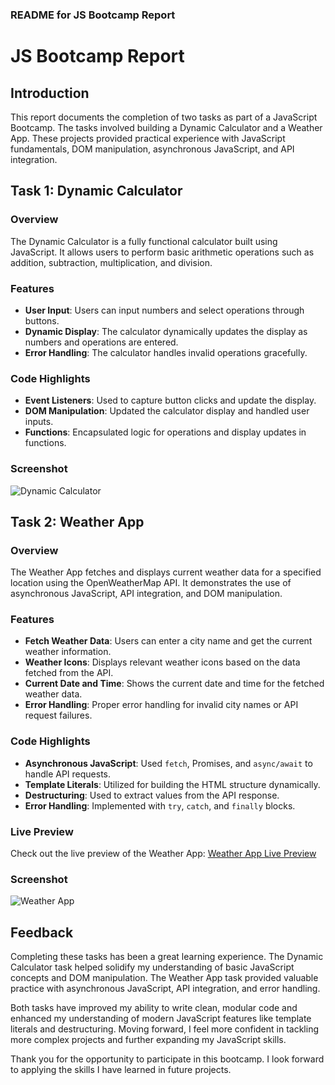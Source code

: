 ### README for JS Bootcamp Report

# JS Bootcamp Report

## Introduction

This report documents the completion of two tasks as part of a JavaScript Bootcamp. The tasks involved building a Dynamic Calculator and a Weather App. These projects provided practical experience with JavaScript fundamentals, DOM manipulation, asynchronous JavaScript, and API integration.

## Task 1: Dynamic Calculator

### Overview

The Dynamic Calculator is a fully functional calculator built using JavaScript. It allows users to perform basic arithmetic operations such as addition, subtraction, multiplication, and division.

### Features

- **User Input**: Users can input numbers and select operations through buttons.
- **Dynamic Display**: The calculator dynamically updates the display as numbers and operations are entered.
- **Error Handling**: The calculator handles invalid operations gracefully.

### Code Highlights

- **Event Listeners**: Used to capture button clicks and update the display.
- **DOM Manipulation**: Updated the calculator display and handled user inputs.
- **Functions**: Encapsulated logic for operations and display updates in functions.

### Screenshot

![Dynamic Calculator](screenshot-calculator.png)

## Task 2: Weather App

### Overview

The Weather App fetches and displays current weather data for a specified location using the OpenWeatherMap API. It demonstrates the use of asynchronous JavaScript, API integration, and DOM manipulation.

### Features

- **Fetch Weather Data**: Users can enter a city name and get the current weather information.
- **Weather Icons**: Displays relevant weather icons based on the data fetched from the API.
- **Current Date and Time**: Shows the current date and time for the fetched weather data.
- **Error Handling**: Proper error handling for invalid city names or API request failures.

### Code Highlights

- **Asynchronous JavaScript**: Used `fetch`, Promises, and `async/await` to handle API requests.
- **Template Literals**: Utilized for building the HTML structure dynamically.
- **Destructuring**: Used to extract values from the API response.
- **Error Handling**: Implemented with `try`, `catch`, and `finally` blocks.

### Live Preview

Check out the live preview of the Weather App: [Weather App Live Preview](https://www.sudipsharma.com.np/p/whether-app.html?m=1)

### Screenshot

![Weather App](screenshot-weather-app.png)

## Feedback

Completing these tasks has been a great learning experience. The Dynamic Calculator task helped solidify my understanding of basic JavaScript concepts and DOM manipulation. The Weather App task provided valuable practice with asynchronous JavaScript, API integration, and error handling.

Both tasks have improved my ability to write clean, modular code and enhanced my understanding of modern JavaScript features like template literals and destructuring. Moving forward, I feel more confident in tackling more complex projects and further expanding my JavaScript skills.


Thank you for the opportunity to participate in this bootcamp. I look forward to applying the skills I have learned in future projects.
